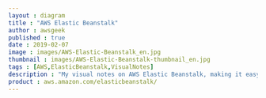 ```yaml
---
layout : diagram
title : "AWS Elastic Beanstalk"
author : awsgeek
published : true
date : 2019-02-07
image : images/AWS-Elastic-Beanstalk_en.jpg
thumbnail : images/AWS-Elastic-Beanstalk-thumbnail_en.jpg
tags : [AWS,ElasticBeanstalk,VisualNotes]
description : "My visual notes on AWS Elastic Beanstalk, making it easy for you to deploy and manage your web apps and services in the AWS Cloud. No experience required!"
product : aws.amazon.com/elasticbeanstalk/
---
```

